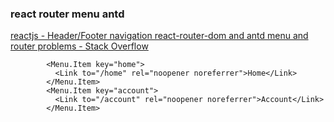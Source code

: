 ###  react router menu antd 


[reactjs - Header/Footer navigation react-router-dom and antd menu and router problems - Stack Overflow](https://stackoverflow.com/questions/45906061/header-footer-navigation-react-router-dom-and-antd-menu-and-router-problems "reactjs - Header/Footer navigation react-router-dom and antd menu and router problems - Stack Overflow")


 

```
        <Menu.Item key="home">
          <Link to="/home" rel="noopener noreferrer">Home</Link>
        </Menu.Item>
        <Menu.Item key="account">
          <Link to="/account" rel="noopener noreferrer">Account</Link>
        </Menu.Item>
```
